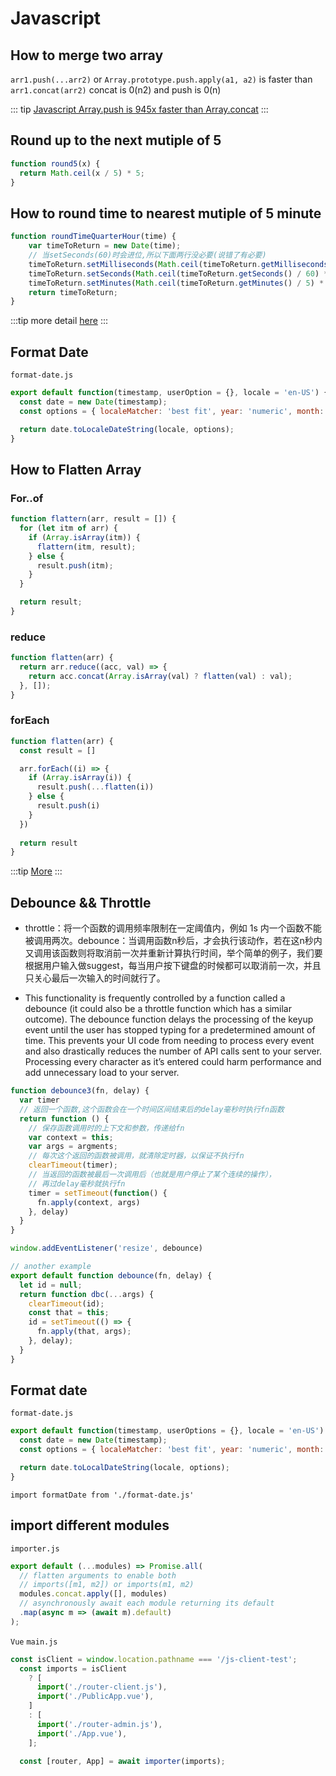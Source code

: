 # Javascript

## How to merge two array

`arr1.push(...arr2)` or `Array.prototype.push.apply(a1, a2)` is faster than `arr1.concat(arr2)` concat is 0(n2) and push is 0(n)

::: tip
<a href="https://dev.to/uilicious/javascript-array-push-is-945x-faster-than-array-concat-1oki">Javascript Array.push is 945x faster than Array.concat</a>
:::

## Round up to the next mutiple of 5

```js
function round5(x) {
  return Math.ceil(x / 5) * 5;
}
```

## How to round time to nearest mutiple of 5 minute

```js
function roundTimeQuarterHour(time) {
    var timeToReturn = new Date(time);
    // 当setSeconds(60)时会进位,所以下面两行没必要(说错了有必要)
    timeToReturn.setMilliseconds(Math.ceil(timeToReturn.getMilliseconds() / 1000) * 1000);
    timeToReturn.setSeconds(Math.ceil(timeToReturn.getSeconds() / 60) * 60);
    timeToReturn.setMinutes(Math.ceil(timeToReturn.getMinutes() / 5) * 5);
    return timeToReturn;
}
```

:::tip
more detail <a href="https://stackoverflow.com/questions/4968250/how-to-round-time-to-the-nearest-quarter-hour-in-javascript/4968292" target="_blank">here</a>
:::

## Format Date

`format-date.js`
```js
export default function(timestamp, userOption = {}, locale = 'en-US') {
  const date = new Date(timestamp);
  const options = { localeMatcher: 'best fit', year: 'numeric', month: 'long', day: 'numeric', ...userOptions }

  return date.toLocaleDateString(locale, options);
}
```

## How to Flatten Array

### For..of
```js
function flattern(arr, result = []) {
  for (let itm of arr) {
    if (Array.isArray(itm)) {
      flattern(itm, result);
    } else {
      result.push(itm);
    }
  }

  return result;
}
```

### reduce
```js
function flatten(arr) {
  return arr.reduce((acc, val) => {
    return acc.concat(Array.isArray(val) ? flatten(val) : val);
  }, []);
}

```

### forEach
```js
function flatten(arr) {
  const result = []

  arr.forEach((i) => {
    if (Array.isArray(i)) {
      result.push(...flatten(i))
    } else {
      result.push(i)
    }
  })
  
  return result
}

```

:::tip
<a href="https://www.jianshu.com/p/b1fb3434e1f5">More</a>
:::

## Debounce && Throttle

- throttle：将一个函数的调用频率限制在一定阈值内，例如 1s 内一个函数不能被调用两次。debounce：当调用函数n秒后，才会执行该动作，若在这n秒内又调用该函数则将取消前一次并重新计算执行时间，举个简单的例子，我们要根据用户输入做suggest，每当用户按下键盘的时候都可以取消前一次，并且只关心最后一次输入的时间就行了。
 
- This functionality is frequently controlled by a function called a debounce (it could also be a throttle function which has a similar outcome). The debounce function delays the processing of the keyup event until the user has stopped typing for a predetermined amount of time. This prevents your UI code from needing to process every event and also drastically reduces the number of API calls sent to your server. Processing every character as it’s entered could harm performance and add unnecessary load to your server.

```js
function debounce3(fn, delay) {
  var timer
  // 返回一个函数,这个函数会在一个时间区间结束后的delay毫秒时执行fn函数
  return function () {
    // 保存函数调用时的上下文和参数，传递给fn
    var context = this;
    var args = argments;
    // 每次这个返回的函数被调用，就清除定时器，以保证不执行fn
    clearTimeout(timer);
    // 当返回的函数被最后一次调用后（也就是用户停止了某个连续的操作），
    // 再过delay毫秒就执行fn
    timer = setTimeout(function() {
      fn.apply(context, args)
    }, delay)
  }
}

window.addEventListener('resize', debounce)

// another example
export default function debounce(fn, delay) {
  let id = null;
  return function dbc(...args) {
    clearTimeout(id);
    const that = this;
    id = setTimeout(() => {
      fn.apply(that, args);
    }, delay);
  }
}
```

## Format date

`format-date.js`
```js
export default function(timestamp, userOptions = {}, locale = 'en-US') {
  const date = new Date(timestamp);
  const options = { localeMatcher: 'best fit', year: 'numeric', month: 'long', day: 'numeric', ...userOptions };

  return date.toLocalDateString(locale, options);
}
```
`import formatDate from './format-date.js'`

## import different modules

`importer.js`
```js
export default (...modules) => Promise.all(
  // flatten arguments to enable both
  // imports([m1, m2]) or imports(m1, m2)
  modules.concat.apply([], modules)
  // asynchronously await each module returning its default
  .map(async m => (await m).default)
);
```

`Vue` `main.js`
```js
const isClient = window.location.pathname === '/js-client-test';
  const imports = isClient
    ? [
      import('./router-client.js'),
      import('./PublicApp.vue'),
    ]
    : [
      import('./router-admin.js'),
      import('./App.vue'),
    ];

  const [router, App] = await importer(imports);
```

